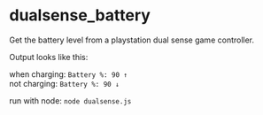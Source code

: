 # dualsense_battery
Get the battery level from a playstation dual sense game controller.

Output looks like this:

when charging: `Battery %: 90 ↑`  
not charging: `Battery %: 90 ↓`

run with node:
`node dualsense.js`
